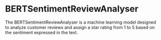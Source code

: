# BERTSentimentReviewAnalyser
The BERTSentimentReviewAnalyser is a machine learning model designed to analyze customer reviews and assign a star rating from 1 to 5 based on the sentiment expressed in the text.
